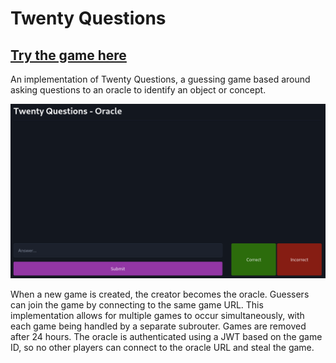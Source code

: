 # Twenty Questions

## [Try the game here](https://https://www.twentyquestions.hmcalister.nz/)

An implementation of Twenty Questions, a guessing game based around asking questions to an oracle to identify an object or concept.

![The Oracle's view of a game just begun](images/webpage.png)

When a new game is created, the creator becomes the oracle. Guessers can join the game by connecting to the same game URL. This implementation allows for multiple games to occur simultaneously, with each game being handled by a separate subrouter. Games are removed after 24 hours. The oracle is authenticated using a JWT based on the game ID, so no other players can connect to the oracle URL and steal the game.